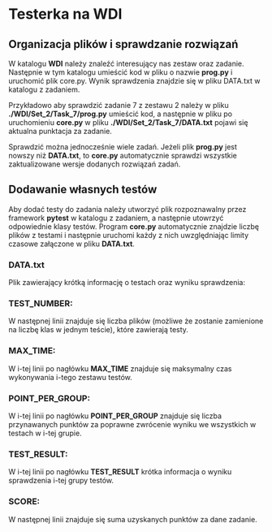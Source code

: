 # Testerka na WDI

## Organizacja plików i sprawdzanie rozwiązań
W katalogu **WDI** należy znaleźć interesujący nas zestaw oraz zadanie. Następnie w tym katalogu umieścić kod w pliku o nazwie **prog.py**
i uruchomić plik core.py. Wynik sprawdzenia znajdzie się w pliku DATA.txt w katalogu z zadaniem.

Przykładowo aby sprawdzić zadanie 7 z zestawu 2 należy w pliku **./WDI/Set_2/Task_7/prog.py** umieścić kod, a następnie w pliku po uruchomieniu
**core.py** w pliku **./WDI/Set_2/Task_7/DATA.txt** pojawi się aktualna punktacja za zadanie.

Sprawdzić można jednocześnie wiele zadań. Jeżeli plik **prog.py** jest nowszy niż **DATA.txt**, to **core.py** automatycznie sprawdzi wszystkie 
zaktualizowane wersje dodanych rozwiązań zadań.

## Dodawanie własnych testów
Aby dodać testy do zadania należy utworzyć plik rozpoznawalny przez framework **pytest** w katalogu z zadaniem, a następnie
utowrzyć odpowiednie klasy testów. Program **core.py** automatycznie znajdzie liczbę plików z testami i następnie uruchomi
każdy z nich uwzględniając limity czasowe załączone w pliku **DATA.txt**.

### DATA.txt
Plik zawierający krótką informację o testach oraz wyniku sprawdzenia:

### TEST_NUMBER:
W następnej linii znajduje się liczba plików (możliwe że zostanie zamienione na liczbę klas w jednym teście), które zawierają testy.

### MAX_TIME:
W i-tej linii po nagłówku **MAX_TIME** znajduje się maksymalny czas wykonywania i-tego zestawu testów.

### POINT_PER_GROUP:
W i-tej linii po nagłówku **POINT_PER_GROUP** znajduje się liczba przynawanych punktów za poprawne zwrócenie wyniku we wszystkich
w testach w i-tej grupie.

### TEST_RESULT:
W i-tej linii po nagłówku **TEST_RESULT** krótka informacja o wyniku sprawdzenia i-tej grupy testów.

### SCORE:
W następnej linii znajduje się suma uzyskanych punktów za dane zadanie.
